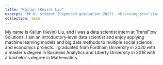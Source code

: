 ```yaml
---
title: "Kailun (Kevin) Liu"
excerpt: "Ph.D. student (Expected graduation 2027). <br/><img src='/images/portrait-liu.jpg', width: 300px>"
collection: team
---
```


My name is Kailun (Kevin) Liu, and I was a data scientist intern at TransFlow Solutions. I am an introductory-level data scientist and enjoy applying machine learning models and big data methods to multiple social science and economics projects. I graduated from Fordham University in 2020 with a master's degree in Business Analytics and Liberty University in 2018 with a bachelor's degree in Mathematics.